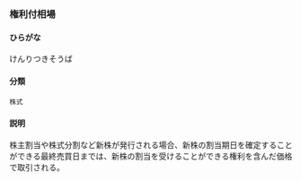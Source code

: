 <div style="display:none;">

## [あ行](securities-terms?id=あ行)
## [か行](securities-terms?id=か行)

</div>

### 権利付相場

#### ひらがな

けんりつきそうば

#### 分類

`株式`

#### 説明

株主割当や株式分割など新株が発行される場合、新株の割当期日を確定することができる最終売買日までは、新株の割当を受けることができる権利を含んだ価格で取引される。

<div style="display:none;">

## [さ行](securities-terms?id=さ行)
## [た行](securities-terms?id=た行)
## [な行](securities-terms?id=な行)
## [は行](securities-terms?id=は行)
## [ま行](securities-terms?id=ま行)
## [や行](securities-terms?id=や行)
## [ら行](securities-terms?id=ら行)
## [わ行](securities-terms?id=わ行)
## [英数字・記号](securities-terms?id=英数字・記号)

</div>

